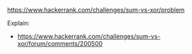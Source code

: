 https://www.hackerrank.com/challenges/sum-vs-xor/problem

Explain:

- https://www.hackerrank.com/challenges/sum-vs-xor/forum/comments/200500
